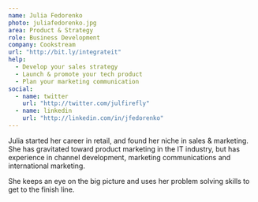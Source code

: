 ```yaml
---
name: Julia Fedorenko
photo: juliafedorenko.jpg
area: Product & Strategy
role: Business Development
company: Cookstream
url: "http://bit.ly/integrateit"
help:
  - Develop your sales strategy
  - Launch & promote your tech product
  - Plan your marketing communication
social:
  - name: twitter
    url: "http://twitter.com/julfirefly"
  - name: linkedin
    url: "http://linkedin.com/in/jfedorenko"
---
```


Julia started her career in retail, and found her niche in sales & marketing.  She has gravitated toward product marketing in the IT industry, but has experience in channel development, marketing communications and international marketing.

She keeps an eye on the big picture and uses her problem solving skills to get to the finish line.
